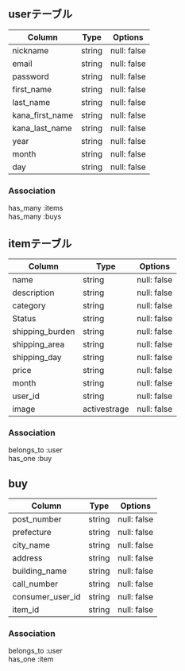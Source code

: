 ## userテーブル

|Column            |Type    |Options      |
|------------------|--------|-------------|
| nickname         | string | null: false |
| email            | string | null: false |
| password         | string | null: false |
| first_name       | string | null: false |
| last_name        | string | null: false |
| kana_first_name  | string | null: false |
| kana_last_name   | string | null: false |
| year             | string | null: false |
| month            | string | null: false |
| day              | string | null: false |


### Association
has_many :items  
has_many :buys  


##  itemテーブル

|Column            |Type         |Options      |
|------------------|-------------|-------------|
| name             | string      | null: false |
| description      | string      | null: false |
| category         | string      | null: false |
| Status           | string      | null: false |
| shipping_burden  | string      | null: false |
| shipping_area    | string      | null: false |
| shipping_day     | string      | null: false |
| price            | string      | null: false |
| month            | string      | null: false |
| user_id          | string      | null: false |
| image            | activestrage| null: false |


### Association
belongs_to :user  
has_one :buy  

## buy

|Column            |Type         |Options      |
|------------------|-------------|-------------|
| post_number      | string      | null: false |
| prefecture       | string      | null: false |
| city_name        | string      | null: false |
| address          | string      | null: false |
| building_name    | string      | null: false |
| call_number      | string      | null: false |
| consumer_user_id | string      | null: false |
| item_id          | string      | null: false |


### Association
belongs_to :user  
has_one :item  
